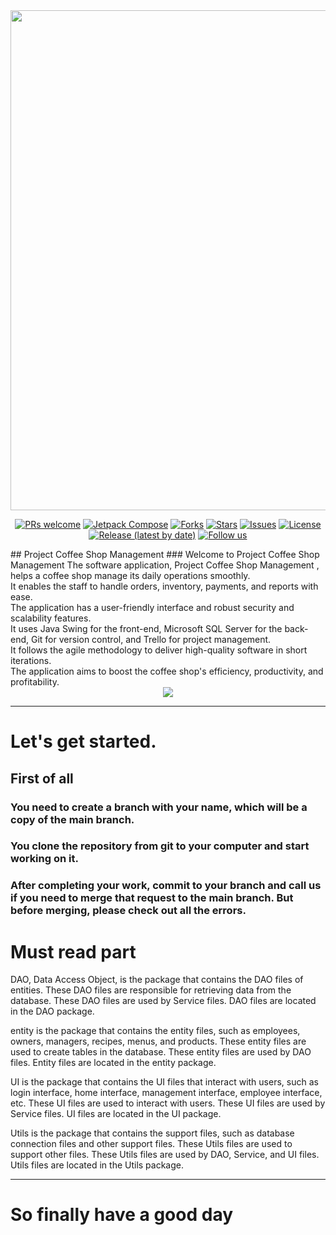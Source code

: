 <div align="center">
    <img src="assets/banner.png" width="800px" />
</div>

<div align="center">

[![PRs welcome](https://img.shields.io/badge/PRs-welcome-brightgreen.svg?style=flat-square)](http://makeapullrequest.com)
[![Jetpack Compose](https://img.shields.io/badge/Jetpack%20Compose-1.3.3-brightgreen)](https://developer.android.com/jetpack/androidx/versions/all-channel)
[![Forks](https://img.shields.io/github/forks/solana-mobile/Minty-fresh)](https://github.com/solana-mobile/Minty-fresh/network)
[![Stars](https://img.shields.io/github/stars/solana-mobile/Minty-fresh)](https://github.com/solana-mobile/Minty-fresh/stargazers)
[![Issues](https://img.shields.io/github/issues/solana-mobile/Minty-fresh)](https://github.com/solana-mobile/Minty-fresh/issues)
[![License](https://img.shields.io/github/license/solana-mobile/Minty-fresh)](https://github.com/solana-mobile/Minty-fresh/blob/main/LICENSE.md)
[![Release (latest by date)](https://img.shields.io/github/v/release/solana-mobile/Minty-fresh)](https://github.com/solana-mobile/Minty-fresh/releases/latest)
[![Follow us](https://img.shields.io/twitter/url?label=follow&style=social&url=https%3A%2F%2Ftwitter.com%2Fsolanamobile)](https://twitter.com/solanamobile)

</div>
## Project Coffee Shop Management 
 ### Welcome to Project  Coffee Shop Management 
The software application, Project  Coffee Shop Management , helps a coffee shop manage its daily operations smoothly. <br>
It enables the staff to handle orders, inventory, payments, and reports with ease. <br>
The application has a user-friendly interface and robust security and scalability features. <br>
It uses Java Swing for the front-end, Microsoft SQL Server for the back-end, Git for version control, and Trello for project management. <br>
It follows the agile methodology to deliver high-quality software in short iterations. <br>
The application aims to boost the coffee shop's efficiency, productivity, and profitability. <br>

  
<div id="header" align="center">
  <img src="https://media.giphy.com/media/v1.Y2lkPTc5MGI3NjExdXdoMDk5MnEweXY5YjlmMmxoN2FkOXFiaTJnZXpnc3RzbWRja3U0MyZlcD12MV9pbnRlcm5hbF9naWZfYnlfaWQmY3Q9Zw/bGgsc5mWoryfgKBx1u/giphy.gif"/>
</div>

---

# Let's get started.

## First of all
### You need to create a branch with your name, which will be a copy of the main branch.
### You clone the repository from git to your computer and start working on it.
### After completing your work, commit to your branch and call us if you need to merge that request to the main branch. But before merging, please check out all the errors.

# Must read part

DAO, Data Access Object, is the package that contains the DAO files of entities.
These DAO files are responsible for retrieving data from the database.
These DAO files are used by Service files.
DAO files are located in the DAO package.

entity is the package that contains the entity files, such as employees, owners, managers, recipes, menus, and products.
These entity files are used to create tables in the database.
These entity files are used by DAO files.
Entity files are located in the entity package.

UI is the package that contains the UI files that interact with users, such as login interface, home interface, management interface, employee interface, etc.
These UI files are used to interact with users.
These UI files are used by Service files.
UI files are located in the UI package.

Utils is the package that contains the support files, such as database connection files and other support files.
These Utils files are used to support other files.
These Utils files are used by DAO, Service, and UI files.
Utils files are located in the Utils package.

---

# So finally have a good day
